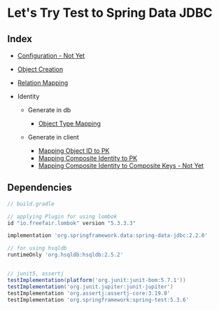 # Let's Try Test to Spring Data JDBC 




## Index

- [Configuration - Not Yet](docs/JdbcConfiguration.md)
- [Object Creation](docs/ObjectCreation.md)
- [Relation Mapping](docs/RelationMapping.md)

- Identity
  - Generate in db
  
    - [Object Type Mapping](docs/ObjectTypeMapping.md)
  - Generate in client
    
    - [Mapping Object ID to PK](docs/CompositeTypeMapping.md#mapping-object-id-to-pk)
    - [Mapping Composite Identity to PK](docs/CompositeTypeMapping.md#mapping-composite-identity-to-pk)
    - [Mapping Composite Identity to Composite Keys - Not Yet](docs/CompositeTypeMapping.md#mapping-composite-identity-to-composite-keys)
  
  
## Dependencies 

```groovy
// build.gradle

// applying Plugin for using lombok 
id "io.freefair.lombok" version "5.3.3.3"

implementation 'org.springframework.data:spring-data-jdbc:2.2.0'

// for using hsqldb
runtimeOnly 'org.hsqldb:hsqldb:2.5.2'


// junit5, assertj
testImplementation(platform('org.junit:junit-bom:5.7.1'))
testImplementation('org.junit.jupiter:junit-jupiter')
testImplementation 'org.assertj:assertj-core:3.19.0'
testImplementation 'org.springframework:spring-test:5.3.6'
```